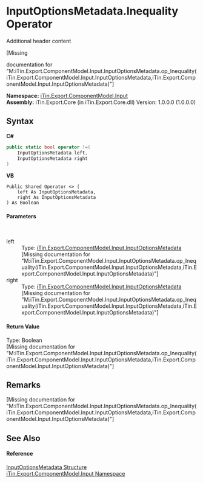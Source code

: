 # InputOptionsMetadata.Inequality Operator 
Additional header content 

\[Missing <summary> documentation for "M:iTin.Export.ComponentModel.Input.InputOptionsMetadata.op_Inequality(iTin.Export.ComponentModel.Input.InputOptionsMetadata,iTin.Export.ComponentModel.Input.InputOptionsMetadata)"\]

**Namespace:**&nbsp;<a href="ecb5b195-9cf6-cd2f-1a84-5e83a0fe636f">iTin.Export.ComponentModel.Input</a><br />**Assembly:**&nbsp;iTin.Export.Core (in iTin.Export.Core.dll) Version: 1.0.0.0 (1.0.0.0)

## Syntax

**C#**<br />
``` C#
public static bool operator !=(
	InputOptionsMetadata left,
	InputOptionsMetadata right
)
```

**VB**<br />
``` VB
Public Shared Operator <> ( 
	left As InputOptionsMetadata,
	right As InputOptionsMetadata
) As Boolean
```


#### Parameters
&nbsp;<dl><dt>left</dt><dd>Type: <a href="3f556533-f2b1-e5e6-2133-0399207aad93">iTin.Export.ComponentModel.Input.InputOptionsMetadata</a><br />\[Missing <param name="left"/> documentation for "M:iTin.Export.ComponentModel.Input.InputOptionsMetadata.op_Inequality(iTin.Export.ComponentModel.Input.InputOptionsMetadata,iTin.Export.ComponentModel.Input.InputOptionsMetadata)"\]</dd><dt>right</dt><dd>Type: <a href="3f556533-f2b1-e5e6-2133-0399207aad93">iTin.Export.ComponentModel.Input.InputOptionsMetadata</a><br />\[Missing <param name="right"/> documentation for "M:iTin.Export.ComponentModel.Input.InputOptionsMetadata.op_Inequality(iTin.Export.ComponentModel.Input.InputOptionsMetadata,iTin.Export.ComponentModel.Input.InputOptionsMetadata)"\]</dd></dl>

#### Return Value
Type: Boolean<br />\[Missing <returns> documentation for "M:iTin.Export.ComponentModel.Input.InputOptionsMetadata.op_Inequality(iTin.Export.ComponentModel.Input.InputOptionsMetadata,iTin.Export.ComponentModel.Input.InputOptionsMetadata)"\]

## Remarks
\[Missing <remarks> documentation for "M:iTin.Export.ComponentModel.Input.InputOptionsMetadata.op_Inequality(iTin.Export.ComponentModel.Input.InputOptionsMetadata,iTin.Export.ComponentModel.Input.InputOptionsMetadata)"\]

## See Also


#### Reference
<a href="3f556533-f2b1-e5e6-2133-0399207aad93">InputOptionsMetadata Structure</a><br /><a href="ecb5b195-9cf6-cd2f-1a84-5e83a0fe636f">iTin.Export.ComponentModel.Input Namespace</a><br />